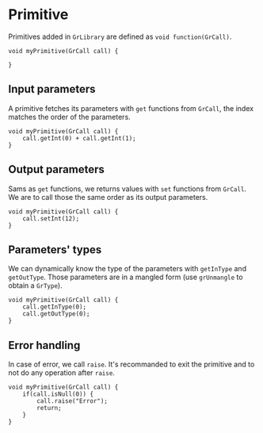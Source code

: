 # Primitive

Primitives added in `GrLibrary` are defined as `void function(GrCall)`.

```grimoire
void myPrimitive(GrCall call) {

}
```

## Input parameters

A primitive fetches its parameters with `get` functions from `GrCall`, the index matches the order of the parameters.

```grimoire
void myPrimitive(GrCall call) {
    call.getInt(0) + call.getInt(1);
}
```

## Output parameters

Sams as `get` functions, we returns values with `set` functions from `GrCall`.
We are to call those the same order as its output parameters.

```grimoire
void myPrimitive(GrCall call) {
    call.setInt(12);
}
```

## Parameters' types

We can dynamically know the type of the parameters with `getInType` and `getOutType`.
Those parameters are in a mangled form (use `grUnmangle` to obtain a `GrType`).

```grimoire
void myPrimitive(GrCall call) {
    call.getInType(0);
    call.getOutType(0);
}
```

## Error handling

In case of error, we call `raise`. It's recommanded to exit the primitive and to not do any operation after `raise`.

```grimoire
void myPrimitive(GrCall call) {
    if(call.isNull(0)) {
        call.raise("Error");
        return;
    }
}
```